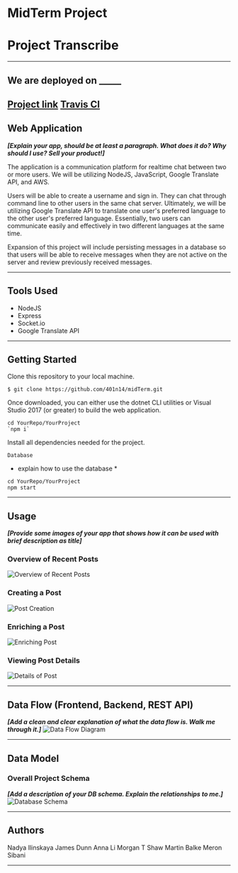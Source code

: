 # MidTerm Project

# Project Transcribe
---------------------------------
## We are deployed on _____

[Project link](https://n14-transcribe.herokuapp.com)
[Travis CI](https://www.travis-ci.com/401n14/midTerm)
---------------------------------
## Web Application
***[Explain your app, should be at least a paragraph. What does it do? Why should I use? Sell your product!]***

The application is a communication platform for realtime chat between two or more users. We will be utilizing NodeJS, JavaScript, Google Translate API, and AWS. 

Users will be able to create a username and sign in. They can chat through command line to other users in the same chat server. Ultimately, we will be utilizing Google Translate API to translate one user's preferred language to the other user's preferred language. Essentially, two users can communicate easily and effectively in two different languages at the same time. 

Expansion of this project will include persisting messages in a database so that users will be able to receive messages when they are not active on the server and review previously received messages. 

---------------------------------

## Tools Used

- NodeJS
- Express 
- Socket.io
- Google Translate API



---------------------------------

## Getting Started

Clone this repository to your local machine.
```
$ git clone https://github.com/401n14/midTerm.git
```
Once downloaded, you can either use the dotnet CLI utilities or Visual Studio 2017 (or greater) to build the web application.
```
cd YourRepo/YourProject
`npm i`
```
Install all dependencies needed for the project.
```
Database
```
* explain how to use the database *
```
cd YourRepo/YourProject
npm start
```

---------------------------------

## Usage
***[Provide some images of your app that shows how it can be used with brief description as title]***

### Overview of Recent Posts
![Overview of Recent Posts](https://via.placeholder.com/500x250)

### Creating a Post
![Post Creation](https://via.placeholder.com/500x250)

### Enriching a Post
![Enriching Post](https://via.placeholder.com/500x250)

### Viewing Post Details
![Details of Post](https://via.placeholder.com/500x250)

---------------------------
## Data Flow (Frontend, Backend, REST API)
***[Add a clean and clear explanation of what the data flow is. Walk me through it.]***
![Data Flow Diagram](/assets/img/Flowchart.png)

---------------------------
## Data Model

### Overall Project Schema
***[Add a description of your DB schema. Explain the relationships to me.]***
![Database Schema](/assets/img/ERD.png)

---------------------------


## Authors
Nadya Ilinskaya
James Dunn
Anna Li
Morgan T Shaw
Martin Balke
Meron Sibani

------------------------------
